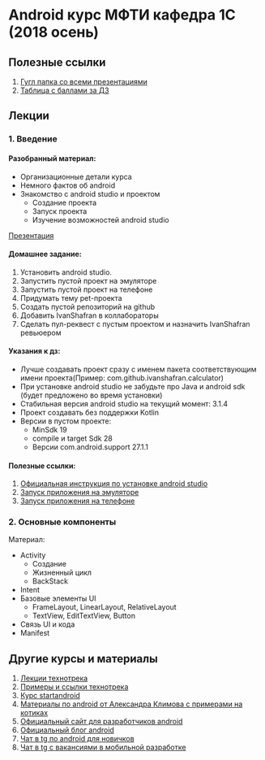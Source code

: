 # Android курс МФТИ кафедра 1С (2018 осень)
## Полезные ссылки
1. [Гугл папка со всеми презентациями](https://drive.google.com/open?id=1EMFbSURLKGtouXa6cPOOfOJ4z4pfCiKm)
2. [Таблица с баллами за ДЗ](https://docs.google.com/spreadsheets/d/1OKValu7tErLIYZFxJWiHrDgRO2fZmHk2ly_Qq8ItqFo/edit?usp=sharing)
## Лекции
### 1. Введение
#### Разобранный материал:
- Организационные детали курса
- Немного фактов об android
- Знакомство с android studio и проектом
	- Создание проекта
	- Запуск проекта
	- Изучение возможностей android studio

[Презентация](https://docs.google.com/presentation/d/1pbVQlfDClwLfcEE5KBK0XSh4WCV-l1OLk04MIALyjS0/edit?usp=sharing)

#### Домашнее задание:
1. Установить android studio.
2. Запустить пустой проект на эмуляторе
3. Запустить пустой проект на телефоне
4. Придумать тему pet-проекта
5. Создать пустой репозиторий на github
6. Добавить IvanShafran в коллабораторы
7. Сделать пул-реквест с пустым проектом и назначить IvanShafran ревьюером

#### Указания к дз:
- Лучше создавать проект сразу с именем пакета соответствующим имени проекта(Пример: com.github.ivanshafran.calculator)
- При установке android studio не забудьте про Java и android sdk (будет предложено во время установки)
- Стабильная версия android studio на текущий момент: 3.1.4
- Проект создавать без поддержки Kotlin
- Версии в пустом проекте:
	- MinSdk 19
	- compile и target Sdk 28
	- Версии com.android.support 27.1.1

#### Полезные ссылки:
1. [Официальная инструкция по установке android studio](https://developer.android.com/studio/install)
2. [Запуск приложения на эмуляторе](https://developer.android.com/studio/run/emulator)
3. [Запуск приложения на телефоне]()

### 2. Основные компоненты
Материал:
- Activity
	- Создание
	- Жизненный цикл
	- BackStack
- Intent
- Базовые элементы UI
	- FrameLayout, LinearLayout, RelativeLayout
	- TextView, EditTextView, Button
- Связь UI и кода
- Manifest


## Другие курсы и материалы
1. [Лекции технотрека](https://habr.com/company/mailru/blog/345252/)
2. [Примеры и ссылки технотрека](https://github.com/ybereza/technotrack-resources)
3. [Курс startandroid](https://startandroid.ru/ru/)
4. [Материалы по android от Александра Климова с примерами на котиках](http://developer.alexanderklimov.ru/android/)
5. [Официальный сайт для разработчиков android](https://developer.android.com)
6. [Официальный блог android](https://android-developers.googleblog.com)
7. [Чат в tg по android для новичков](https://t.me/android_ru)
8. [Чат в tg с вакансиями в мобильной разработке](https://t.me/mobile_jobs)